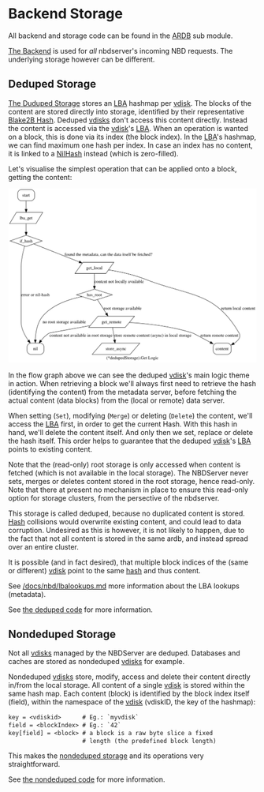 # Backend Storage

All backend and storage code can be found in the [ARDB][ardb] sub module.

[The Backend][ardb.backend] is used for _all_ nbdserver's incoming NBD requests. The underlying storage however can be different.

## Deduped Storage

[The Duduped Storage][ardb.deduped] stores an [LBA][lba] hashmap per [vdisk][vdisk]. The blocks of the content are stored directly into storage, identified by their representative [Blake2B Hash][blake2b.hash]. Deduped [vdisks][vdisk] don't access this content directly. Instead the content is accessed via the [vdisk][vdisk]'s [LBA][lba]. When an operation is wanted on a block, this is done via its index (the block index). In the [LBA][lba]'s hashmap, we can find maximum one hash per index. In case an index has no content, it is linked to a [NilHash][lba.nilhash] instead (which is zero-filled).

Let's visualise the simplest operation that can be applied onto a block, getting the content:

![(*ardb.dedupedStorage).Get](/docs/assets/deduped_get.png)

In the flow graph above we can see the deduped [vdisk][vdisk]'s main logic theme in action. When retrieving a block we'll always first need to retrieve the hash (identifying the content) from the metadata server, before fetching the actual content (data blocks) from the (local or remote) data server.

When setting (`Set`), modifying (`Merge`) or deleting (`Delete`) the content, we'll access the [LBA][lba] first, in order to get the current Hash. With this hash in hand, we'll delete the content itself. And only then we set, replace or delete the hash itself. This order helps to guarantee that the deduped [vdisk][vdisk]'s [LBA][lba] points to existing content.

Note that the (read-only) root storage is only accessed when content is fetched (which is not available in the local storage). The NBDServer never sets, merges or deletes content stored in the root storage, hence read-only. Note that there at present no mechanism in place to ensure this read-only option for storage clusters, from the persective of the nbdserver.

This storage is called deduped, because no duplicated content is stored. [Hash][blake2b.hash] collisions would overwrite existing content, and could lead to data corruption. Undesired as this is however, it is not likely to happen, due to the fact that not all content is stored in the same ardb, and instead spread over an entire cluster.

It is possible (and in fact desired), that multiple block indices of the (same or different) [vdisk][vdisk] point to the same [hash][blake2b.hash] and thus content.

See [/docs/nbd/lbalookups.md](/docs/nbd/lbalookups.md) more information about the LBA lookups (metadata).

See [the deduped code](/nbdserver/ardb/deduped.go) for more information.

## Nondeduped Storage

Not all [vdisks][vdisk] managed by the NBDServer are deduped. Databases and caches are stored as nondeduped [vdisks][vdisk] for example.

Nondeduped [vdisks][vdisk] store, modify, access and delete their content directly in/from the local storage. All content of a single [vdisk][vdisk] is stored within the same hash map. Each content (block) is identified by the block index itself (field), within the namespace of the [vdisk][vdisk] (vdiskID, the key of the hashmap):

```
key = <vdiskid>      # Eg.: `myvdisk`
field = <blockIndex> # Eg.: `42`
key[field] = <block> # a block is a raw byte slice a fixed
                     # length (the predefined block length)
```

This makes the [nondeduped storage][ardb.nondeduped] and its operations very straightforward. 

See [the nondeduped code](/nbdserver/ardb/nondeduped.go) for more information.

[ardb]: /nbdserver/ardb
[ardb.backend]: /nbdserver/ardb/backend.go#L10-L16
[ardb.deduped]: /nbdserver/ardb/deduped.go#L23-L32
[ardb.nondeduped]: /nbdserver/ardb/nondeduped.go#L18-L25
[lba]: /nbdserver/lba
[lba.nilhash]: /nbdserver/lba/hash.go#L15-L16
[vdisk]: https://en.wikipedia.org/wiki/Virtual_disk
[blake2b.hash]: /nbdserver/lba/hash.go#L19-L20
